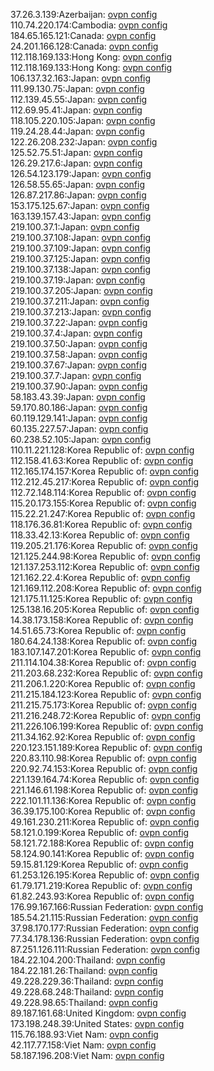 37.26.3.139:Azerbaijan: [ovpn config](vpn/37_26_3_139.ovpn)  
110.74.220.174:Cambodia: [ovpn config](vpn/110_74_220_174.ovpn)  
184.65.165.121:Canada: [ovpn config](vpn/184_65_165_121.ovpn)  
24.201.166.128:Canada: [ovpn config](vpn/24_201_166_128.ovpn)  
112.118.169.133:Hong Kong: [ovpn config](vpn/112_118_169_133.ovpn)  
112.118.169.133:Hong Kong: [ovpn config](vpn/112_118_169_133.ovpn)  
106.137.32.163:Japan: [ovpn config](vpn/106_137_32_163.ovpn)  
111.99.130.75:Japan: [ovpn config](vpn/111_99_130_75.ovpn)  
112.139.45.55:Japan: [ovpn config](vpn/112_139_45_55.ovpn)  
112.69.95.41:Japan: [ovpn config](vpn/112_69_95_41.ovpn)  
118.105.220.105:Japan: [ovpn config](vpn/118_105_220_105.ovpn)  
119.24.28.44:Japan: [ovpn config](vpn/119_24_28_44.ovpn)  
122.26.208.232:Japan: [ovpn config](vpn/122_26_208_232.ovpn)  
125.52.75.51:Japan: [ovpn config](vpn/125_52_75_51.ovpn)  
126.29.217.6:Japan: [ovpn config](vpn/126_29_217_6.ovpn)  
126.54.123.179:Japan: [ovpn config](vpn/126_54_123_179.ovpn)  
126.58.55.65:Japan: [ovpn config](vpn/126_58_55_65.ovpn)  
126.87.217.86:Japan: [ovpn config](vpn/126_87_217_86.ovpn)  
153.175.125.67:Japan: [ovpn config](vpn/153_175_125_67.ovpn)  
163.139.157.43:Japan: [ovpn config](vpn/163_139_157_43.ovpn)  
219.100.37.1:Japan: [ovpn config](vpn/219_100_37_1.ovpn)  
219.100.37.108:Japan: [ovpn config](vpn/219_100_37_108.ovpn)  
219.100.37.109:Japan: [ovpn config](vpn/219_100_37_109.ovpn)  
219.100.37.125:Japan: [ovpn config](vpn/219_100_37_125.ovpn)  
219.100.37.138:Japan: [ovpn config](vpn/219_100_37_138.ovpn)  
219.100.37.19:Japan: [ovpn config](vpn/219_100_37_19.ovpn)  
219.100.37.205:Japan: [ovpn config](vpn/219_100_37_205.ovpn)  
219.100.37.211:Japan: [ovpn config](vpn/219_100_37_211.ovpn)  
219.100.37.213:Japan: [ovpn config](vpn/219_100_37_213.ovpn)  
219.100.37.22:Japan: [ovpn config](vpn/219_100_37_22.ovpn)  
219.100.37.4:Japan: [ovpn config](vpn/219_100_37_4.ovpn)  
219.100.37.50:Japan: [ovpn config](vpn/219_100_37_50.ovpn)  
219.100.37.58:Japan: [ovpn config](vpn/219_100_37_58.ovpn)  
219.100.37.67:Japan: [ovpn config](vpn/219_100_37_67.ovpn)  
219.100.37.7:Japan: [ovpn config](vpn/219_100_37_7.ovpn)  
219.100.37.90:Japan: [ovpn config](vpn/219_100_37_90.ovpn)  
58.183.43.39:Japan: [ovpn config](vpn/58_183_43_39.ovpn)  
59.170.80.186:Japan: [ovpn config](vpn/59_170_80_186.ovpn)  
60.119.129.141:Japan: [ovpn config](vpn/60_119_129_141.ovpn)  
60.135.227.57:Japan: [ovpn config](vpn/60_135_227_57.ovpn)  
60.238.52.105:Japan: [ovpn config](vpn/60_238_52_105.ovpn)  
110.11.221.128:Korea Republic of: [ovpn config](vpn/110_11_221_128.ovpn)  
112.158.41.63:Korea Republic of: [ovpn config](vpn/112_158_41_63.ovpn)  
112.165.174.157:Korea Republic of: [ovpn config](vpn/112_165_174_157.ovpn)  
112.212.45.217:Korea Republic of: [ovpn config](vpn/112_212_45_217.ovpn)  
112.72.148.114:Korea Republic of: [ovpn config](vpn/112_72_148_114.ovpn)  
115.20.173.155:Korea Republic of: [ovpn config](vpn/115_20_173_155.ovpn)  
115.22.21.247:Korea Republic of: [ovpn config](vpn/115_22_21_247.ovpn)  
118.176.36.81:Korea Republic of: [ovpn config](vpn/118_176_36_81.ovpn)  
118.33.42.13:Korea Republic of: [ovpn config](vpn/118_33_42_13.ovpn)  
119.205.21.176:Korea Republic of: [ovpn config](vpn/119_205_21_176.ovpn)  
121.125.244.98:Korea Republic of: [ovpn config](vpn/121_125_244_98.ovpn)  
121.137.253.112:Korea Republic of: [ovpn config](vpn/121_137_253_112.ovpn)  
121.162.22.4:Korea Republic of: [ovpn config](vpn/121_162_22_4.ovpn)  
121.169.112.208:Korea Republic of: [ovpn config](vpn/121_169_112_208.ovpn)  
121.175.11.125:Korea Republic of: [ovpn config](vpn/121_175_11_125.ovpn)  
125.138.16.205:Korea Republic of: [ovpn config](vpn/125_138_16_205.ovpn)  
14.38.173.158:Korea Republic of: [ovpn config](vpn/14_38_173_158.ovpn)  
14.51.65.73:Korea Republic of: [ovpn config](vpn/14_51_65_73.ovpn)  
180.64.24.138:Korea Republic of: [ovpn config](vpn/180_64_24_138.ovpn)  
183.107.147.201:Korea Republic of: [ovpn config](vpn/183_107_147_201.ovpn)  
211.114.104.38:Korea Republic of: [ovpn config](vpn/211_114_104_38.ovpn)  
211.203.68.232:Korea Republic of: [ovpn config](vpn/211_203_68_232.ovpn)  
211.206.1.220:Korea Republic of: [ovpn config](vpn/211_206_1_220.ovpn)  
211.215.184.123:Korea Republic of: [ovpn config](vpn/211_215_184_123.ovpn)  
211.215.75.173:Korea Republic of: [ovpn config](vpn/211_215_75_173.ovpn)  
211.216.248.72:Korea Republic of: [ovpn config](vpn/211_216_248_72.ovpn)  
211.226.106.199:Korea Republic of: [ovpn config](vpn/211_226_106_199.ovpn)  
211.34.162.92:Korea Republic of: [ovpn config](vpn/211_34_162_92.ovpn)  
220.123.151.189:Korea Republic of: [ovpn config](vpn/220_123_151_189.ovpn)  
220.83.110.98:Korea Republic of: [ovpn config](vpn/220_83_110_98.ovpn)  
220.92.74.153:Korea Republic of: [ovpn config](vpn/220_92_74_153.ovpn)  
221.139.164.74:Korea Republic of: [ovpn config](vpn/221_139_164_74.ovpn)  
221.146.61.198:Korea Republic of: [ovpn config](vpn/221_146_61_198.ovpn)  
222.101.11.136:Korea Republic of: [ovpn config](vpn/222_101_11_136.ovpn)  
36.39.175.100:Korea Republic of: [ovpn config](vpn/36_39_175_100.ovpn)  
49.161.230.211:Korea Republic of: [ovpn config](vpn/49_161_230_211.ovpn)  
58.121.0.199:Korea Republic of: [ovpn config](vpn/58_121_0_199.ovpn)  
58.121.72.188:Korea Republic of: [ovpn config](vpn/58_121_72_188.ovpn)  
58.124.90.141:Korea Republic of: [ovpn config](vpn/58_124_90_141.ovpn)  
59.15.81.129:Korea Republic of: [ovpn config](vpn/59_15_81_129.ovpn)  
61.253.126.195:Korea Republic of: [ovpn config](vpn/61_253_126_195.ovpn)  
61.79.171.219:Korea Republic of: [ovpn config](vpn/61_79_171_219.ovpn)  
61.82.243.93:Korea Republic of: [ovpn config](vpn/61_82_243_93.ovpn)  
176.99.167.166:Russian Federation: [ovpn config](vpn/176_99_167_166.ovpn)  
185.54.21.115:Russian Federation: [ovpn config](vpn/185_54_21_115.ovpn)  
37.98.170.177:Russian Federation: [ovpn config](vpn/37_98_170_177.ovpn)  
77.34.178.136:Russian Federation: [ovpn config](vpn/77_34_178_136.ovpn)  
87.251.126.111:Russian Federation: [ovpn config](vpn/87_251_126_111.ovpn)  
184.22.104.200:Thailand: [ovpn config](vpn/184_22_104_200.ovpn)  
184.22.181.26:Thailand: [ovpn config](vpn/184_22_181_26.ovpn)  
49.228.229.36:Thailand: [ovpn config](vpn/49_228_229_36.ovpn)  
49.228.68.248:Thailand: [ovpn config](vpn/49_228_68_248.ovpn)  
49.228.98.65:Thailand: [ovpn config](vpn/49_228_98_65.ovpn)  
89.187.161.68:United Kingdom: [ovpn config](vpn/89_187_161_68.ovpn)  
173.198.248.39:United States: [ovpn config](vpn/173_198_248_39.ovpn)  
115.76.188.93:Viet Nam: [ovpn config](vpn/115_76_188_93.ovpn)  
42.117.77.158:Viet Nam: [ovpn config](vpn/42_117_77_158.ovpn)  
58.187.196.208:Viet Nam: [ovpn config](vpn/58_187_196_208.ovpn)  
